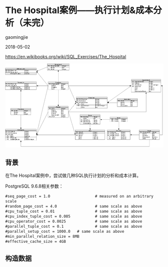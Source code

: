 # The Hospital案例——执行计划&成本分析（未完）

gaomingjie

2018-05-02

https://en.wikibooks.org/wiki/SQL_Exercises/The_Hospital

![](images/sql-exec-hospital-1.png)

## 背景

在The Hospital案例中，尝试做几种SQL执行计划的分析和成本计算。

PostgreSQL 9.6.8相关参数：

```
#seq_page_cost = 1.0                    # measured on an arbitrary scale
#random_page_cost = 4.0                 # same scale as above
#cpu_tuple_cost = 0.01                  # same scale as above
#cpu_index_tuple_cost = 0.005           # same scale as above
#cpu_operator_cost = 0.0025             # same scale as above
#parallel_tuple_cost = 0.1              # same scale as above
#parallel_setup_cost = 1000.0   # same scale as above
#min_parallel_relation_size = 8MB
#effective_cache_size = 4GB
```

## 构造数据
